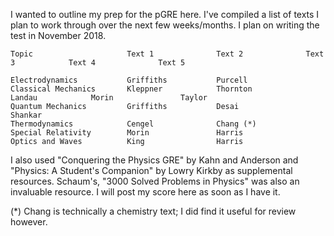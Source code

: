 I wanted to outline my prep for the pGRE here. I've compiled a list of texts I plan to work through over the next few weeks/months. I plan on writing the test in November 2018.

```
Topic                     Text 1              Text 2              Text 3            Text 4              Text 5

Electrodynamics           Griffiths           Purcell
Classical Mechanics       Kleppner            Thornton            Landau            Morin               Taylor
Quantum Mechanics         Griffiths           Desai               Shankar
Thermodynamics            Cengel              Chang (*)
Special Relativity        Morin               Harris
Optics and Waves          King                Harris
```

I also used "Conquering the Physics GRE" by Kahn and Anderson and "Physics: A Student's Companion" by Lowry Kirkby as supplemental resources. Schaum's, "3000 Solved Problems in Physics" was also an invaluable resource. I will post my score here as soon as I have it.

(*) Chang is technically a chemistry text; I did find it useful for review however.
